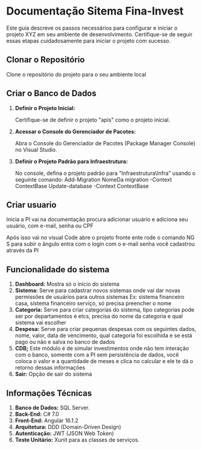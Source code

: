 # Documentação Sitema Fina-Invest

Este guia descreve os passos necessários para configurar e iniciar o projeto XYZ em seu ambiente de desenvolvimento. Certifique-se de seguir essas etapas cuidadosamente para iniciar o projeto com sucesso.

## Clonar o Repositório

Clone o repositório do projeto para o seu ambiente local

## Criar o Banco de Dados

1. **Definir o Projeto Inicial:**

   Certifique-se de definir o projeto "apis" como o projeto inicial.

2. **Acessar o Console do Gerenciador de Pacotes:**

   Abra o Console do Gerenciador de Pacotes (Package Manager Console) no Visual Studio.

3. **Definir o Projeto Padrão para Infraestrutura:**

   No console, defina o projeto padrão para "Infraestrutura\Infra" 
   usando o seguinte comando:
		Add-Migration NomeDa migration -Context ContextBase
		Update-database -Context ContextBase

## Criar usuario

Inicia a PI vai na documentação procura adicionar usuário e adiciona seu usuário, com e-mail, senha ou CPF 

Após isso vai no visual Code abre o projeto fronte ente rode o comando NG S para subir o ângulo entra com o login com o e-mail senha você cadastrou através da PI

## Funcionalidade do sistema 

1. **Dashboard:** Mostra só o início do sistema
2. **Sistema:** Serve para cadastrar novos sistemas onde vai dar novas permissões de usuários para outros sistemas Ex: sistema financeiro casa, sistema financeiro serviço, só precisa preencher o nome
3. **Categoria:** Serve para criar categorias do sistema, tipo categorias pode ser por departamentos e etcs, precisa do nome da categoria e qual sistema vai escolher
4. **Despesa:** Serve para criar pequenas despesas com os seguintes dados, nome, valor, data de vencimento, qual categoria foi escolhida e se está pago ou não e salva no banco de dados
5. **CDB;** Este módulo é de simular investimentos onde não tem interação com o banco, somente com a PI sem persistência de dados, você coloca o valor e a quantidade de meses e clica no calcular e ele te dá o retorno dessas informações
6. **Sair:** Opção de sair do sistema

## Informações Técnicas

1. **Banco de Dados:** SQL Server.
2. **Back-End:** C# 7.0
3. **Front-End:** Angular 16.1.2
4. **Arquitetura:** DDD (Domain-Driven Design)
5. **Autenticação:** JWT (JSON Web Token)
6. **Teste Unitário:** Xunit para as classes de serviços.

